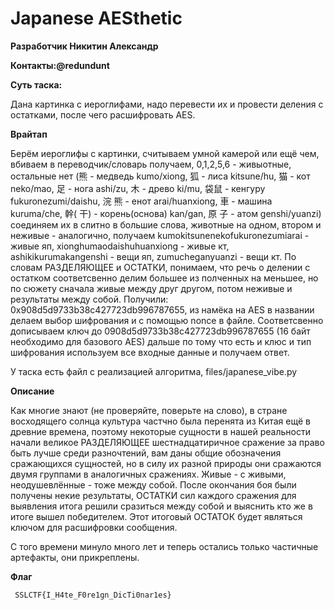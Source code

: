 # Japanese AESthetic
**Разработчик Никитин Александр**

**Контакты:@redundunt**

**Суть таска:**

Дана картинка с иероглифами, надо перевести их и провести деления с остатками, после чего расшифровать AES.

**Врайтап**

Берём иероглифы с картинки, считываем умной камерой или ещё чем, вбиваем в переводчик/словарь получаем, 0,1,2,5,6 - живыотные, остальные нет (熊 - медведь kumo/xiong, 狐 - лиса kitsune/hu, 猫 - кот neko/mao, 足 - нога ashi/zu, 木 - древо ki/mu, 袋鼠 - кенгуру fukuronezumi/daishu, 浣 熊 - енот arai/huanxiong, 車 - машина kuruma/che, 幹( 干) - корень(основа) kan/gan, 原 子 - атом genshi/yuanzi)
соединяем их в слитно в большие слова, животные на одном, втором и неживые - аналогично, получаем kumokitsunenekofukuronezumiarai - живые яп, xionghumaodaishuhuanxiong - живые кт, ashikikurumakangenshi - вещи яп, zumucheganyuanzi - вещи кт. По словам РАЗДЕЛЯЮЩЕЕ и ОСТАТКИ, понимаем, что речь о делении с остатком соответсвенно делим большее из полченных на меньшее, но по сюжету сначала живые между друг другом, потом неживые и результаты между собой. Получили: 0x908d5d9733b38c427723db996787655, из намёка на AES в названии делаем выбор шифрования и с помощью nonce в файле. Соответсвенно дописываем ключ до 0908d5d9733b38c427723db996787655 (16 байт необходимо для базового AES) дальше по тому что есть и клюс и тип шифрования используем все входные данные и получаем ответ.

У таска есть файл с реализацией алгоритма, files/japanese_vibe.py

**Описание**

Как многие знают (не проверяйте, поверьте на слово), в стране восходящего солнца культура частчно была перенята из Китая ещё в древние времена, поэтому некоторые сущности в нашей реальности начали великое РАЗДЕЛЯЮЩЕЕ шестнадцатиричное сражение за право быть лучше среди разночтений, вам даны общие обозначения сражающихся сущностей, но в силу их разной природы они сражаются двумя группами в аналогичных сражениях. Живые - с живыми, неодушевлённые - тоже между собой.
После окончания боя были получены некие результаты, ОСТАТКИ сил каждого сражения для выявления итога решили сразиться между собой и выяснить кто же в итоге вышел победителем.
Этот итоговый ОСТАТОК будет являться ключом для расшифровки сообщения.

С того времени минуло много лет и теперь остались только частичные артефакты, они прикреплены.

**Флаг**

```  SSLCTF{I_H4te_F0re1gn_DicTi0nar1es}  ```
